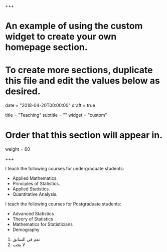 +++
# An example of using the custom widget to create your own homepage section.
# To create more sections, duplicate this file and edit the values below as desired.

date = "2018-04-20T00:00:00"
draft = true

title = "Teaching"
subtitle = ""
widget = "custom"

# Order that this section will appear in.
weight = 60

+++



I teach the following courses for undergraduate students:

- Applied Mathematics.
- Principles of Statistics. 
- Applied Statistics. 
- Quantitative Analysis.

I teach the following courses for Postgraduate students:

- Advanced Statistics
- Theory of Statistics 
- Mathematics for Statisticians	
- Demography 


1. نعم في السابق
2. لا يجب
